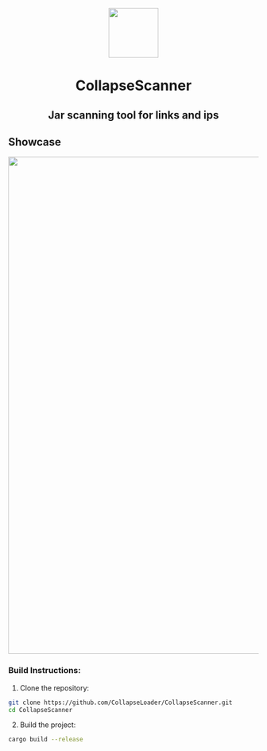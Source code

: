 <p align=center><img src="https://github.com/user-attachments/assets/c3cc15f9-b4fd-4aa5-b08b-d5e4948dee01" width=100></p>

<h1 align=center>CollapseScanner</h1>

<h2 align=center>Jar scanning tool for links and ips</h2>

## Showcase
<img src="https://github.com/user-attachments/assets/68dd7cd5-bd3b-4a10-ab40-eb623cdd8397" width=1000>

### Build Instructions:

1. Clone the repository:

```sh
git clone https://github.com/CollapseLoader/CollapseScanner.git
cd CollapseScanner
```

2. Build the project:

```sh
cargo build --release
```
